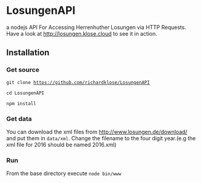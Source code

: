 # LosungenAPI
a nodejs API For Accessing Herrenhuther Losungen via HTTP Requests. Have a look at http://losungen.klose.cloud to see it in action.

## Installation
### Get source
<code>git clone https://github.com/richardklose/LosungenAPI</code>

<code>cd LosungenAPI</code>

<code>npm install</code>
### Get data
You can download the xml files from http://www.losungen.de/download/ and put them in <code>data/xml</code>. Change the filename to the four digit year.(e.g the xml file for 2016 should be named 2016.xml)

### Run
From the base directory execute <code>node bin/www</code>

